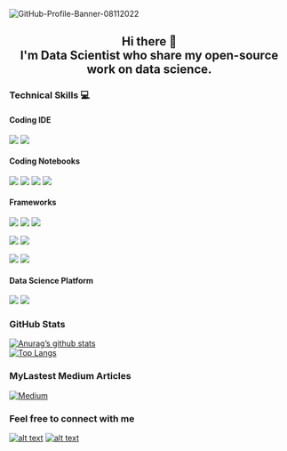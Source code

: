 ![GitHub-Profile-Banner-08112022](https://user-images.githubusercontent.com/43729077/148640676-5f82b4e4-5f93-4443-8913-8c2c62f9cd98.png)

<!-- title only -->
<h2 align="center">
Hi there 👋 <br> 
I'm Data Scientist who share my open-source work on data science.
</h2>

### Technical Skills :computer:

#### Coding IDE
![](https://img.shields.io/badge/-VsCode-007ACC?logo=Visual-Studio-Code&logoColor=white&style=flate)
![](https://img.shields.io/badge/-PyCharm-000000?logo=PyCharm&logoColor=white&style=flate)

#### Coding Notebooks
![](https://img.shields.io/badge/-Colab-F9AB00?logo=Google%20Colab&logoColor=white&style=flate)
![](https://img.shields.io/badge/-Jupyter-F37626?logo=Jupyter&logoColor=white&style=flate)
![](https://img.shields.io/badge/-Kaggle-20BEFF?logo=Kaggle&logoColor=white&style=flate)
![](https://img.shields.io/badge/-RStudio-75AADB?logo=RStudio&logoColor=white&style=flate)

#### Frameworks
<!-- ML Frameworks -->
![](https://img.shields.io/badge/-Tensorflow-FF6F00?logo=Tensorflow&logoColor=white&style=flate)
![](https://img.shields.io/badge/-Keras-D00000?logo=Keras&logoColor=white&style=flate)
![](https://img.shields.io/badge/-Sklearn-F7931E?logo=scikit-learn&logoColor=white&style=flate)<br>

<!-- Data Manipulation Frameworks -->
![](https://img.shields.io/badge/-Pandas-150458?logo=pandas&logoColor=white&style=flate)
![](https://img.shields.io/badge/-NumPy-013243?logo=numpy&logoColor=white&style=flate)<br>

<!-- Dataviz Frameworks -->
![](https://img.shields.io/badge/-Plotly-3F4F75?logo=Plotly&logoColor=white&style=flate)
![](https://img.shields.io/badge/-Tableau-E97627?logo=Tableau&logoColor=white&style=flate)<br>
   
#### Data Science Platform
![](https://img.shields.io/badge/-Anaconda-44A833?logo=anaconda&logoColor=white&style=flate)
![](https://img.shields.io/badge/-AWS-232F3E?logo=Amazon%20AWS&logoColor=white&style=flate)

### GitHub Stats
[![Anurag’s github stats](https://github-readme-stats.vercel.app/api?username=phanne&theme=github_dark&show_icon=True)](https://github.com/pierrehanne)<br>
[![Top Langs](https://github-readme-stats.vercel.app/api/top-langs/?username=phanne&theme=github_dark&show_icon=True)](https://github.com/pierrehanne)

### MyLastest Medium Articles
[![Medium](https://github-readme-medium.vercel.app/?username=pierre.hanne&limit=5&bg=black&text=white)](https://medium.com/@pierre.hanne)

### Feel free to connect with me
<a href="https://www.linkedin.com/in/pierre-hanne-a590b5132/"> ![alt text](https://img.shields.io/badge/-LinkedIn-0e76a8?style=plastic&logo=linkedIn)</a>
<a href="https://medium.com/">![alt text](https://img.shields.io/badge/-Medium-000000?style=plastic&logo=Medium) </a>
